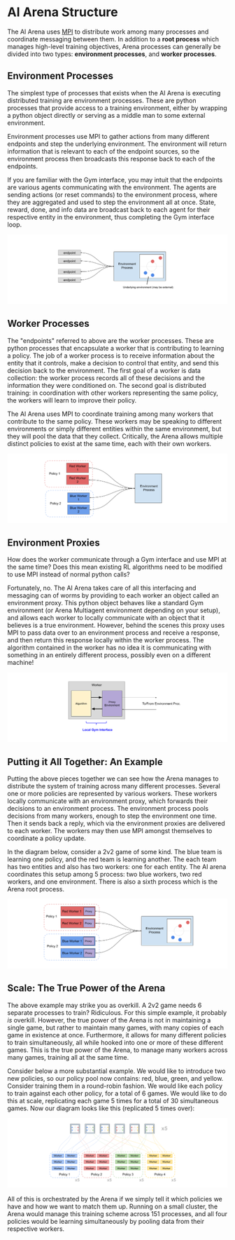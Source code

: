 # AI Arena Structure

The AI Arena uses [MPI](https://mpi4py.readthedocs.io/en/stable/) to distribute work among many processes and coordinate messaging between them.  In addition to a **root process**
 which manages high-level training objectives, Arena processes can generally be divided into two types: **environment processes**, and **worker processes**.  

## Environment Processes
The simplest type of processes that exists when the AI Arena is executing distributed training are environment processes.  These are python processes that provide access to a training environment, either by wrapping a python object directly or serving as a middle man to some external environment.

Environment processes use MPI to gather actions from many different endpoints and step the underlying environment.  The environment will return information that is relevant to each of the endpoint sources, so the environment process then broadcasts this response back to each of the endpoints.  

If you are familiar with the Gym interface, you may intuit that the endpoints are various agents communicating with the environment.  The agents are sending actions (or reset commands) to the environment process, where they are aggregated and used to step the environment all at once.  State, reward, done, and info data are broadcast back to each agent for their respective entity in the environment, thus completing the Gym interface loop.

![diagram 1](diagrams/ArenaStructureD1.png "Diagram_1")

## Worker Processes
The "endpoints" referred to above are the worker processes.  These are python processes that encapsulate a worker that is contributing to learning a policy.  The job of a worker process is to receive information about the entity that it controls, make a decision to control that entity, and send this decision back to the environment.  The first goal of a worker is data collection: the worker process records all of these decisions and the information they were conditioned on.  The second goal is distributed training: in coordination with other workers representing the same policy, the workers will learn to improve their policy.

The AI Arena uses MPI to coordinate training among many workers that contribute to the same policy.  These workers may be speaking to different environments or simply different entities within the same environment, but they will pool the data that they collect.  Critically, the Arena allows multiple distinct policies to exist at the same time, each with their own workers.

![diagram 2](diagrams/ArenaStructureD2.png "Diagram_2")


## Environment Proxies
How does the worker communicate through a Gym interface and use MPI at the same time?  Does this mean existing RL algorithms need to be modified to use MPI instead of normal python calls?

Fortunately, no.  The AI Arena takes care of all this interfacing and messaging can of worms by providing to each worker an object called an environment proxy.  This python object behaves like a standard Gym environment (or Arena Multiagent environment depending on your setup), and allows each worker to locally communicate with an object that it believes is a true environment.  However, behind the scenes this proxy uses MPI to pass data over to an environment process and receive a response, and then return this response locally within the worker process.  The algorithm contained in the worker has no idea it is communicating with something in an entirely different process, possibly even on a different machine!

![diagram 3](diagrams/ArenaStructureD3.png "Diagram_3")

## Putting it All Together: An Example
Putting the above pieces together we can see how the Arena manages to distribute the system of training across many different processes.  Several one or more policies are represented by various workers.  These workers locally communicate with an environment proxy, which forwards their decisions to an environment process.  The environment process pools decisions from many workers, enough to step the environment one time.  Then it sends back a reply, which via the environment proxies are delivered to each worker.  The workers may then use MPI amongst themselves to coordinate a policy update.

In the diagram below, consider a 2v2 game of some kind.  The blue team is learning one policy, and the red team is learning another.  The each team has two entities and also has two workers: one for each entity.  The AI arena coordinates this setup among 5 process: two blue workers, two red workers, and one environment.  There is also a sixth process which is the Arena root process.

![diagram 4](diagrams/ArenaStructureD4.png "Diagram_4")

## Scale: The True Power of the Arena
The above example may strike you as overkill.  A 2v2 game needs 6 separate processes to train? Ridiculous.  For this simple example, it probably *is* overkill.  However, the true power of the Arena is not in maintaining a single game, but rather to maintain many games, with many copies of each game in existence at once.  Furthermore, it allows for many different policies to train simultaneously, all while hooked into one or more of these different games.  This is the true power of the Arena, to manage many workers across many games, training all at the same time.

Consider below a more substantial example.  We would like to introduce two new policies, so our policy pool now contains: red, blue, green, and yellow.  Consider training them in a round-robin fashion.  We would like each policy to train against each other policy, for a total of 6 games.  We would like to do this at scale, replicating each game 5 times for a total of 30 simultaneous games.  Now our diagram looks like this (replicated 5 times over):

![diagram 5](diagrams/ArenaStructureD5-2.png "Diagram_5")

All of this is orchestrated by the Arena if we simply tell it which policies we have and how we want to match them up.  Running on a small cluster, the Arena would manage this training scheme across 151 processes, and all four policies would be learning simultaneously by pooling data from their respective workers.  
